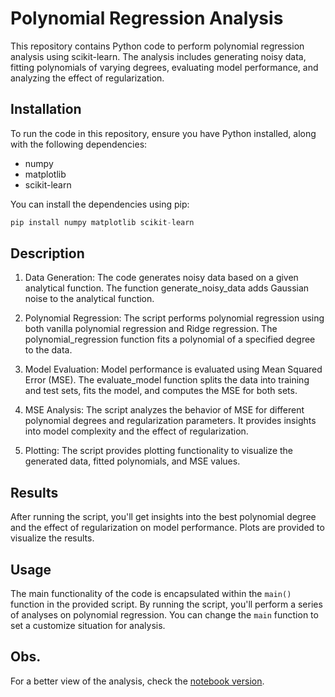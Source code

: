 # Polynomial Regression Analysis

This repository contains Python code to perform polynomial regression analysis using scikit-learn. The analysis includes generating noisy data, fitting polynomials of varying degrees, evaluating model performance, and analyzing the effect of regularization.

## Installation

To run the code in this repository, ensure you have Python installed, along with the following dependencies:

- numpy
- matplotlib
- scikit-learn

You can install the dependencies using pip:

```python
pip install numpy matplotlib scikit-learn
```

## Description
1. Data Generation:
The code generates noisy data based on a given analytical function. The function generate_noisy_data adds Gaussian noise to the analytical function.

3. Polynomial Regression:
The script performs polynomial regression using both vanilla polynomial regression and Ridge regression. The polynomial_regression function fits a polynomial of a specified degree to the data.

4. Model Evaluation:
Model performance is evaluated using Mean Squared Error (MSE). The evaluate_model function splits the data into training and test sets, fits the model, and computes the MSE for both sets.

5. MSE Analysis:
The script analyzes the behavior of MSE for different polynomial degrees and regularization parameters. It provides insights into model complexity and the effect of regularization.

6. Plotting:
The script provides plotting functionality to visualize the generated data, fitted polynomials, and MSE values.

## Results
After running the script, you'll get insights into the best polynomial degree and the effect of regularization on model performance. Plots are provided to visualize the results.

## Usage
The main functionality of the code is encapsulated within the `main()` function in the provided script. By running the script, you'll perform a series of analyses on polynomial regression. You can change the `main` function to set a customize situation for analysis.

## Obs.
For a better view of the analysis, check the [notebook version](https://nbviewer.org/github/cockles98/Polynomial_Regression/blob/main/poly_regression_notebook.ipynb).
